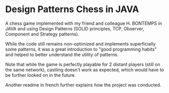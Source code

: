 # Design Patterns Chess in JAVA

A chess game implemented with my friend and colleague H. BONTEMPS in JAVA and using Design Patterns (SOLID principles, TCP, Observer, Component and Strategy patterns).

While the code still remains non-optimized and implements superficially some patterns, it was a great introduction to "good programming habits" and helped to better understand the utility of patterns.

Note that while the game is perfectly playable for 2 distant players (still on the same network), castling doesn't work as expected, which would have to be further looked on in the future.

Another readme in french further explains how the project was conducted.
